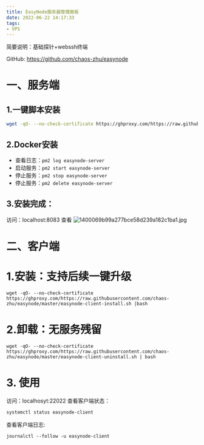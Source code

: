 ```yaml
---
title: EasyNode服务器管理面板
date: 2022-06-22 14:17:33
tags:
- VPS
---
```


简要说明：基础探针+webssh终端

GitHub: https://github.com/chaos-zhu/easynode

# 一、服务端

## 1.一键脚本安装

````````bash
wget -qO- --no-check-certificate https://ghproxy.com/https://raw.githubusercontent.com/chaos-zhu/easynode/master/easynode-server-install.sh | bash
````````

## 2.Docker安装

* 查看日志：`pm2 log easynode-server`
* 启动服务：`pm2 start easynode-server`
* 停止服务：`pm2 stop easynode-server`
* 停止服务：`pm2 delete easynode-server`

## 3.安装完成：

访问：localhost:8083  查看
![1400069b99a277bce58d239a182c1ba1.jpg](https://ttfou.com/images/2022/06/22/1400069b99a277bce58d239a182c1ba1.jpg)

# 二、客户端

# 1.安装：支持后续一键升级

```shell
wget -qO- --no-check-certificate https://ghproxy.com/https://raw.githubusercontent.com/chaos-zhu/easynode/master/easynode-client-install.sh |bash
```

# 2.卸载：无服务残留

```shell
wget -qO- --no-check-certificate https://ghproxy.com/https://raw.githubusercontent.com/chaos-zhu/easynode/master/easynode-client-uninstall.sh | bash
```

# 3. 使用

访问：localhosyt:22022
查看客户端状态：

`````bash
systemctl status easynode-client
`````

查看客户端日志:

```shell
journalctl --follow -u easynode-client
```

